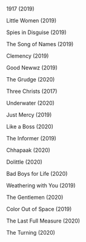 




1917 (2019)

Little Women (2019)

Spies in Disguise (2019)

The Song of Names (2019)

Clemency (2019)

Good Newwz (2019)

The Grudge (2020)

Three Christs (2017)

Underwater (2020)

Just Mercy (2019)

Like a Boss (2020)

The Informer (2019)

Chhapaak (2020)

Dolittle (2020)

Bad Boys for Life (2020)

Weathering with You (2019)

The Gentlemen (2020)

Color Out of Space (2019)

The Last Full Measure (2020)

The Turning (2020)